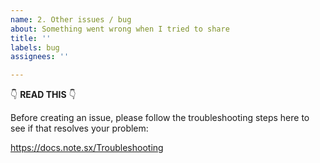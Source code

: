 ```yaml
---
name: 2. Other issues / bug
about: Something went wrong when I tried to share
title: ''
labels: bug
assignees: ''

---
```


👇 **READ THIS** 👇

Before creating an issue, please follow the troubleshooting steps here to see if that resolves your problem:

https://docs.note.sx/Troubleshooting
